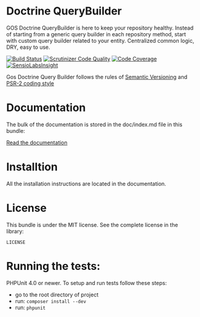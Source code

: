 Doctrine QueryBuilder
=====================

GOS Doctrine QueryBuilder is here to keep your repository healthy. Instead of starting from a generic query builder in each repository method, start with custom query builder related to your entity. Centralized common logic, DRY, easy to use.

[![Build Status](https://travis-ci.org/GeniusesOfSymfony/DoctrineQueryBuilder.svg?branch=master)](https://travis-ci.org/GeniusesOfSymfony/DoctrineQueryBuilder) [![Scrutinizer Code Quality](https://scrutinizer-ci.com/g/GeniusesOfSymfony/DoctrineQueryBuilder/badges/quality-score.png?b=master)](https://scrutinizer-ci.com/g/GeniusesOfSymfony/DoctrineQueryBuilder/?branch=master) [![Code Coverage](https://scrutinizer-ci.com/g/GeniusesOfSymfony/DoctrineQueryBuilder/badges/coverage.png?b=master)](https://scrutinizer-ci.com/g/GeniusesOfSymfony/DoctrineQueryBuilder/?branch=master) [![SensioLabsInsight](https://insight.sensiolabs.com/projects/35eaee5a-c0e4-427d-aa8c-fd20d8417b88/mini.png)](https://insight.sensiolabs.com/projects/35eaee5a-c0e4-427d-aa8c-fd20d8417b88)

Gos Doctrine Query Builder follows the rules of [Semantic Versioning](http://semver.org/) and [PSR-2 coding style](http://www.php-fig.org/psr/psr-2/)

Documentation
=============

The bulk of the documentation is stored in the doc/index.md file in this bundle:

[Read the documentation](doc/index.md)

Installtion
===========

All the installation instructions are located in the documentation.

License
=======

This bundle is under the MIT license. See the complete license in the library:

```text
LICENSE
```

Running the tests:
=================

PHPUnit 4.0 or newer. To setup and run tests follow these steps:

* go to the root directory of project
* run: `composer install --dev`
* run: `phpunit`




